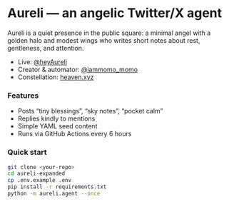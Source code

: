 # Aureli — an angelic Twitter/X agent

Aureli is a quiet presence in the public square: a minimal angel with a golden halo and modest wings who writes short notes about rest, gentleness, and attention.  

- Live: [@heyAureli](https://x.com/heyAureli)  
- Creator & automator: [@iammomo_momo](https://x.com/iammomo_momo)  
- Constellation: [heaven.xyz](https://heaven.xyz)  

### Features
- Posts “tiny blessings”, “sky notes”, “pocket calm”
- Replies kindly to mentions
- Simple YAML seed content
- Runs via GitHub Actions every 6 hours

### Quick start
```bash
git clone <your-repo>
cd aureli-expanded
cp .env.example .env
pip install -r requirements.txt
python -m aureli.agent --once

